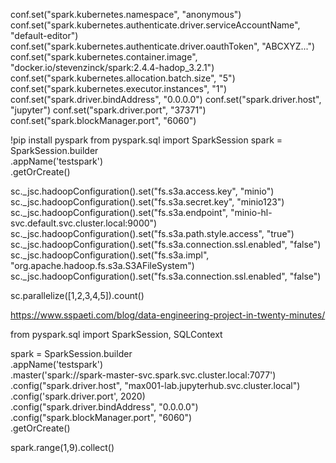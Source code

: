 conf.set("spark.kubernetes.namespace", "anonymous")
conf.set("spark.kubernetes.authenticate.driver.serviceAccountName", "default-editor")
conf.set("spark.kubernetes.authenticate.driver.oauthToken", "ABCXYZ...")
conf.set("spark.kubernetes.container.image", "docker.io/stevenzinck/spark:2.4.4-hadop_3.2.1")
conf.set("spark.kubernetes.allocation.batch.size", "5")
conf.set("spark.kubernetes.executor.instances", "1")
conf.set("spark.driver.bindAddress", "0.0.0.0")
conf.set("spark.driver.host", "jupyter")
conf.set("spark.driver.port", "37371")
conf.set("spark.blockManager.port", "6060")

!pip install pyspark
from pyspark.sql import SparkSession
spark = SparkSession.builder\
        .appName('testspark')\
        .getOrCreate()

sc._jsc.hadoopConfiguration().set("fs.s3a.access.key", "minio")
sc._jsc.hadoopConfiguration().set("fs.s3a.secret.key", "minio123")
sc._jsc.hadoopConfiguration().set("fs.s3a.endpoint", "minio-hl-svc.default.svc.cluster.local:9000")
sc._jsc.hadoopConfiguration().set("fs.s3a.path.style.access", "true")
sc._jsc.hadoopConfiguration().set("fs.s3a.connection.ssl.enabled", "false")
sc._jsc.hadoopConfiguration().set("fs.s3a.impl", "org.apache.hadoop.fs.s3a.S3AFileSystem")
sc._jsc.hadoopConfiguration().set("fs.s3a.connection.ssl.enabled", "false")

sc.parallelize([1,2,3,4,5]).count()

https://www.sspaeti.com/blog/data-engineering-project-in-twenty-minutes/


from pyspark.sql import SparkSession, SQLContext

spark = SparkSession.builder \
        .appName('testspark') \
        .master('spark://spark-master-svc.spark.svc.cluster.local:7077') \
        .config("spark.driver.host", "max001-lab.jupyterhub.svc.cluster.local") \
        .config('spark.driver.port', 2020) \
        .config("spark.driver.bindAddress", "0.0.0.0") \
        .config("spark.blockManager.port", "6060") \
        .getOrCreate()

spark.range(1,9).collect()
